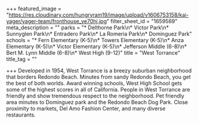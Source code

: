 +++
featured_image = "https://res.cloudinary.com/hungryram19/image/upload/v1606753158/kai-yager/yager-team/fronthouse_ye70hj.jpg"
filter_sheet_id = "1659569"
meta_description = ""
parks = "* Delthorne Park\n* Victor Park\n* Sunnyglen Park\n* Entradero Park\n* La Romeria Park\n* Dominguez Park"
schools = "* Fern Elementary (K-5)\n* Towers Elementary (K-5)\n* Anza Elementary (K-5)\n* Victor Elementary (K-5)\n* Jefferson Middle (6-8)\n* Bert M. Lynn Middle (6-8)\n* West High (9-12)"
title = "West Torrance"
title_tag = ""

+++
Developed in 1954, West Torrance is a breezy suburban neighborhood that borders Redondo Beach. Minutes from sandy Redondo Beach, you get the best of both worlds. Award winning schools, West High School gets some of the highest scores in all of California. People in West Torrance are friendly and show tremendous respect to the neighborhood. Pet friendly area minutes to Dominguez park and the Redondo Beach Dog Park. Close proximity to markets, Del Amo Fashion Center, and many diverse restaurants. 